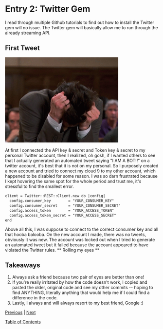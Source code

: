 # Entry 2: Twitter Gem

I read through multiple Github tutorials to find out how to install the Twitter gem will no issue. The Twitter gem will basically allow me to run through the already streaming API.

## First Tweet

<img src="../twitterbot-images/tenor.gif">

At first I connected the API key & secret and Token key & secret to my personal Twitter account, then I realized, oh gosh, if I wanted others to see that I actually generated an automated tweet saying "I AM A BOT!!" on a twitter account, it's best that it is not on my personal. So I purposely created a new account and tried to connect my cloud 9 to my other account, which happened to be disabled for some reason. I was so darn frustrated because I kept hovering the same spot for the whole period and trust me, it's stressful to find the smallest error.

```
client = Twitter::REST::Client.new do |config|
  config.consumer_key        = "YOUR_CONSUMER_KEY"
  config.consumer_secret     = "YOUR_CONSUMER_SECRET"
  config.access_token        = "YOUR_ACCESS_TOKEN"
  config.access_token_secret = "YOUR_ACCESS_SECRET"
end
```
Above all this, I was suppose to connect to the correct consumer key and all that hooba balooba. On the new account I made, there was no tweets, obviously it was new. The account was locked out when I tried to generate an automated tweet but it failed because the account appeared to have violated the Twitter rules. ** Rolling my eyes **
## Takeaways
1. Always ask a friend because two pair of eyes are better than one!
2. If you're really irritated by how the code doesn't work, I copied and pasted the older, original code and see my other commits -- hoping to find ANYTHING, literally anything that would help me if I could find a difference in the code.
3. Lastly, I always and will always resort to my best friend, Google :)


[Previous](entry1-intro.md) | [Next](entry3-new-methods.md)

[Table of Contents](../README.md)